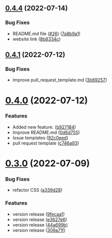 ## [0.4.4](https://github.com/kabir0x23/Cryptoverse/compare/v0.4.1...v0.4.4) (2022-07-14)


### Bug Fixes

* README.md file ([#26](https://github.com/kabir0x23/Cryptoverse/issues/26)) ([7a8b9a1](https://github.com/kabir0x23/Cryptoverse/commit/7a8b9a1982bdc84d2b72806c7dbd31b5f8709a30))
* website link ([8b8334c](https://github.com/kabir0x23/Cryptoverse/commit/8b8334cb3df1adb7297b442b2eabc1b4b44aa0d1))



## [0.4.1](https://github.com/kabir0x23/Cryptoverse/compare/v0.4.0...v0.4.1) (2022-07-12)


### Bug Fixes

* Improve pull_request_template.md ([3b69257](https://github.com/kabir0x23/Cryptoverse/commit/3b6925757779a21e4da7d33baa66bc4f56d39af9))



# [0.4.0](https://github.com/kabir0x23/Cryptoverse/compare/v0.3.0...v0.4.0) (2022-07-12)


### Features

* Added new feature. ([b927184](https://github.com/kabir0x23/Cryptoverse/commit/b927184fc116540c0e18b2811d9616f9b4f2d755))
* Improve README.md ([0d6d755](https://github.com/kabir0x23/Cryptoverse/commit/0d6d755d92ea824e177cab1d79b4facd45c999dd))
* Issue templates ([92c0eed](https://github.com/kabir0x23/Cryptoverse/commit/92c0eed14f34c05ce4a411ad07f58a350868c33c))
* pull request template ([c746a93](https://github.com/kabir0x23/Cryptoverse/commit/c746a934e18a540b4546a8323562cdaddeed22c6))



# [0.3.0](https://github.com/kabir0x23/Cryptoverse/compare/309a71feab3774d6a6fe30521e1dadac920faa10...v0.3.0) (2022-07-09)


### Bug Fixes

* refactor CSS ([a339d28](https://github.com/kabir0x23/Cryptoverse/commit/a339d285419039f7c30ee7f32af9442aca3fc174))


### Features

* version release ([9fecaa1](https://github.com/kabir0x23/Cryptoverse/commit/9fecaa1675dc6002dca56d18e773bab0440fa613))
* version release ([e3627e6](https://github.com/kabir0x23/Cryptoverse/commit/e3627e6bd989884df5b98bf6bb64053e6124fd89))
* version release ([44a699b](https://github.com/kabir0x23/Cryptoverse/commit/44a699b63d7058acdb0438d3450cd886c5e61688))
* version release ([309a71f](https://github.com/kabir0x23/Cryptoverse/commit/309a71feab3774d6a6fe30521e1dadac920faa10))



